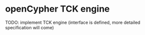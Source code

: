 # openCypher TCK engine

TODO: implement TCK engine (interface is defined, more detailed specification will come)
